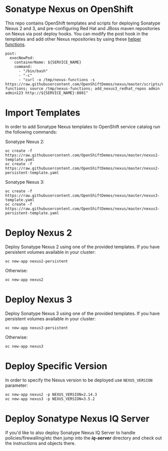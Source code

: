 # Sonatype Nexus on OpenShift

This repo contains OpenShift templates and scripts for deploying Sonatype Nexus 2 and 3, 
and pre-configuring Red Hat and JBoss maven repositories on Nexus via post deploy hooks.
You can modify the post hook in the templates and add other Nexus repositories by using these [helper
functions](scripts/nexus-functions).

```
post:
  execNewPod:
    containerName: ${SERVICE_NAME}
    command:
      - "/bin/bash"
      - "-c"
      - "curl -o /tmp/nexus-functions -s https://raw.githubusercontent.com/OpenShiftDemos/nexus/master/scripts/nexus-functions; source /tmp/nexus-functions; add_nexus3_redhat_repos admin admin123 http://${SERVICE_NAME}:8081"
```

# Import Templates

In order to add Sonatype Nexus templates to OpenShift service catalog run the following commands:

Sonatype Nexus 2:
```
oc create -f https://raw.githubusercontent.com/OpenShiftDemos/nexus/master/nexus2-template.yaml
oc create -f https://raw.githubusercontent.com/OpenShiftDemos/nexus/master/nexus2-persistent-template.yaml
```

Sonatype Nexus 3:
```
oc create -f https://raw.githubusercontent.com/OpenShiftDemos/nexus/master/nexus3-template.yaml
oc create -f https://raw.githubusercontent.com/OpenShiftDemos/nexus/master/nexus3-persistent-template.yaml
```

# Deploy Nexus 2

Deploy Sonatype Nexus 2 using one of the provided templates. If you have persistent volumes available in your cluster:
```
oc new-app nexus2-persistent
```
Otherwise:
```
oc new-app nexus2
```
# Deploy Nexus 3

Deploy Sonatype Nexus 3 using one of the provided templates. If you have persistent volumes available in your cluster:
```
oc new-app nexus3-persistent
```
Otherwise:
```
oc new-app nexus3
```

# Deploy Specific Version
In order to specify the Nexus version to be deployed use ```NEXUS_VERSION``` parameter:
```
oc new-app nexus2 -p NEXUS_VERSION=2.14.3
oc new-app nexus3 -p NEXUS_VERSION=3.5.2
```

# Deploy Sonatype Nexus IQ Server

If you'd like to also deploy Sonatype Nexus IQ Server to handle policies/firewalling/etc then jump into the ***iq-server*** directory and check out the instructions and objects there.